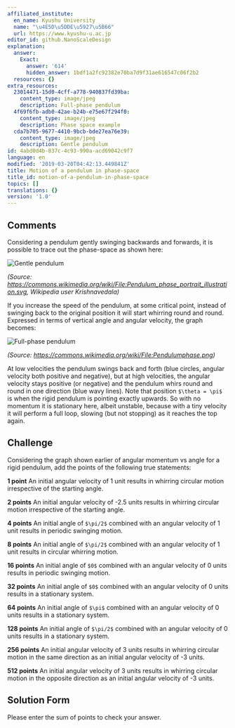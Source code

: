 ```yaml
---
affiliated_institute:
  en_name: Kyushu University
  name: "\u4E5D\u5DDE\u5927\u5B66"
  url: https://www.kyushu-u.ac.jp
editor_id: github.NanoScaleDesign
explanation:
  answer:
    Exact:
      answer: '614'
      hidden_answer: 1bdf1a2fc92382e70ba7d9f31ae616547c06f2b2
  resources: {}
extra_resources:
  23014471-15d0-4cff-a778-940837fd39ba:
    content_type: image/jpeg
    description: Full-phase pendulum
  4f69f6fb-adb0-42ae-b24b-e75e67f294f0:
    content_type: image/jpeg
    description: Phase space example
  cda7b705-9677-4410-9bcb-bde27ea76e39:
    content_type: image/jpeg
    description: Gentle pendulum
id: 4abd0d4b-837c-4c93-990a-acd69042c9f7
language: en
modified: '2019-03-20T04:42:13.449841Z'
title: Motion of a pendulum in phase-space
title_id: motion-of-a-pendulum-in-phase-space
topics: []
translations: {}
version: '1.0'
---
```


## Comments
Considering a pendulum gently swinging backwards and forwards, it is possible to trace out the phase-space as shown here:

![Gentle pendulum](/api/v0/teachers/github.NanoScaleDesign/resources/public/cda7b705-9677-4410-9bcb-bde27ea76e39.jpeg/cda7b705-9677-4410-9bcb-bde27ea76e39.jpeg)

*(Source: https://commons.wikimedia.org/wiki/File:Pendulum_phase_portrait_illustration.svg, Wikipedia user Krishnavedala)*

If you increase the speed of the pendulum, at some critical point, instead of swinging back to the original position it will start whirring round and round. Expressed in terms of vertical angle and angular velocity, the graph becomes:

![Full-phase pendulum](/api/v0/teachers/github.NanoScaleDesign/resources/public/23014471-15d0-4cff-a778-940837fd39ba.jpeg/23014471-15d0-4cff-a778-940837fd39ba.jpeg)

*(Source: https://commons.wikimedia.org/wiki/File:Pendulumphase.png)*

At low velocities the pendulum swings back and forth (blue circles, angular velocity both positive and negative), but at high velocities, the angular velocity stays positive (or negative) and the pendulum whirs round and round in one direction (blue wavy lines). Note that position `$\theta = \pi$` is when the rigid pendulum is pointing exactly upwards. So with no momentum it is stationary here, albeit unstable, because with a tiny velocity it will perform a full loop, slowing (but not stopping) as it reaches the top again.


## Challenge
Considering the graph shown earlier of angular momentum vs angle for a rigid pendulum, add the points of the following true statements:

**1 point** An initial angular velocity of 1 unit results in whirring circular motion irrespective of the starting angle.

**2 points** An initial angular velocity of -2.5 units results in whirring circular motion irrespective of the starting angle.

**4 points** An initial angle of `$\pi/2$` combined with an angular velocity of 1 unit results in periodic swinging motion.

**8 points** An initial angle of `$\pi/2$` combined with an angular velocity of 1 unit results in circular whirring motion.

**16 points** An initial angle of `$0$` combined with an angular velocity of 0 units results in periodic swinging motion.

**32 points** An initial angle of `$0$` combined with an angular velocity of 0 units results in a stationary system.

**64 points** An initial angle of `$\pi$` combined with an angular velocity of 0 units results in a stationary system.

**128 points** An initial angle of `$\pi/2$` combined with an angular velocity of 0 units results in a stationary system.

**256 points** An initial angular velocity of 3 units results in whirring circular motion in the same direction as an initial angular velocity of -3 units.

**512 points** An initial angular velocity of 3 units results in whirring circular motion in the opposite direction as an initial angular velocity of -3 units.

## Solution Form
Please enter the sum of points to check your answer.
